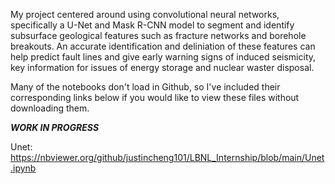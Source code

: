 My project centered around using convolutional neural networks, specifically a U-Net and Mask R-CNN model to segment and identify subsurface geological  features such as fracture networks and borehole breakouts. An accurate identification and deliniation of these features can help predict fault lines and give early warning signs of induced seismicity, key information for issues of energy storage and nuclear waster disposal.

Many of the notebooks don't load in Github, so I've included their corresponding links below if you would like to view these files without downloading them.

***WORK IN PROGRESS***

Unet: https://nbviewer.org/github/justincheng101/LBNL_Internship/blob/main/Unet.ipynb
